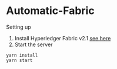 # Automatic-Fabric

Setting up
1. Install Hyperledger Fabric v2.1 [see here](https://github.com/hyperledger/fabric/tree/release-2.1)
2. Start the server
```
yarn install
yarn start
```
